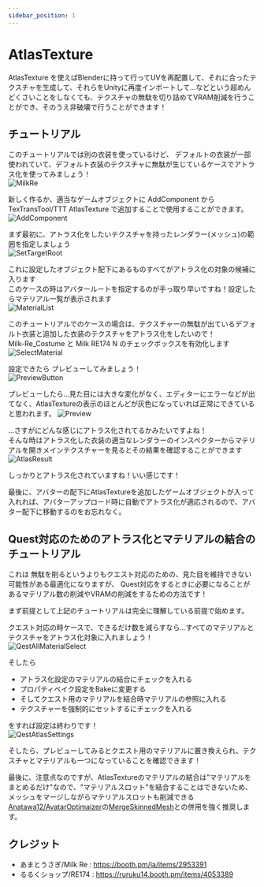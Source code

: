 ```yaml
---
sidebar_position: 1
---
```


# AtlasTexture

AtlasTexture を使えばBlenderに持って行ってUVを再配置して、それに合ったテクスチャを生成して、それらをUnityに再度インポートして...などという超めんどくさいことをしなくても、テクスチャの無駄を切り詰めてVRAM削減を行うことができ、そのうえ非破壊で行うことができます！

## チュートリアル

このチュートリアルでは別の衣装を使っているけど、
デフォルトの衣装が一部使われていて、デフォルト衣装のテクスチャに無駄が生じているケースでアトラス化を使ってみましょう！  
![MilkRe](img/at-MilkRe.png)

新しく作るか、適当なゲームオブジェクトに AddComponent から TexTransTool/TTT AtlasTexture で追加することで使用することができます。  
![AddComponent](img/at-AddComponent.png)

まず最初に、アトラス化をしたいテクスチャを持ったレンダラー(メッシュ)の範囲を指定しましょう  
![SetTargetRoot](img/at-SetTargetRoot.png)

これに設定したオブジェクト配下にあるものすべてがアトラス化の対象の候補に入ります  
このケースの時はアバタールートを指定するのが手っ取り早いですね！設定したらマテリアル一覧が表示されます  
![MaterialList](img/at-MaterialList.png)

このチュートリアルでのケースの場合は、テクスチャーの無駄が出ているデフォルト衣装と追加した衣装のテクスチャをアトラス化をしたいので！  
Milk-Re_Costume と Milk RE174 N のチェックボックスを有効化します  
![SelectMaterial](img/at-SelectMaterial.png)

設定できたら プレビューしてみましょう！  
![PreviewButton](img/at-PreviewButton.png)

プレビューしたら...見た目には大きな変化がなく、エディターにエラーなどが出てなく、AtlasTextureの表示のほとんどが灰色になっていれば正常にできていると思われます。
![Preview](img/at-Preview.png)

...さすがにどんな感じにアトラス化されてるかみたいですよね！  
そんな時はアトラス化した衣装の適当なレンダラーのインスペクターからマテリアルを開きメインテクスチャーを見るとその結果を確認することができます  
![AtlasResult](img/at-AtlasResult.png)

しっかりとアトラス化されていますね！いい感じです！

最後に、アバターの配下にAtlasTextureを追加したゲームオブジェクトが入って入れれば、アバターアップロード時に自動でアトラス化が適応されるので、アバター配下に移動するのをお忘れなく。

## Quest対応のためのアトラス化とマテリアルの結合のチュートリアル

これは 無駄を削るというよりもクエスト対応のための、見た目を維持できない可能性がある最適化になりますが、
Quest対応をするときに必要になることがあるマテリアル数の削減やVRAMの削減をするための方法です！

まず前提として上記のチュートリアルは完全に理解している前提で始めます。

クエスト対応の時ケースで、できるだけ数を減らすなら...すべてのマテリアルとテクスチャをアトラス化対象に入れましょう！  
![QestAllMaterialSelect](img/at-QestAllMaterialSelect.png)

そしたら

- アトラス化設定のマテリアルの結合にチェックを入れる
- プロパティベイク設定をBakeに変更する
- そしてクエスト用のマテリアルを結合時マテリアルの参照に入れる
- テクスチャーを強制的にセットするにチェックを入れる

をすれば設定は終わりです！  
![QestAtlasSettings](img/at-QestAtlasSettings.png)

そしたら、プレビューしてみるとクエスト用のマテリアルに置き換えられ、テクスチャとマテリアルも一つになっていることを確認できます！

最後に、注意点なのですが、AtlasTextureのマテリアルの結合は"マテリアルをまとめるだけ"なので、"マテリアルスロット"を結合することはできないため、メッシュをマージしながらマテリアルスロットも削減できる[Anatawa12/AvatarOptimaizer](https://github.com/anatawa12/AvatarOptimizer)の[MergeSkinnedMesh](https://vpm.anatawa12.com/avatar-optimizer/ja/docs/reference/merge-skinned-mesh/)との併用を強く推奨します。

## クレジット

- あまとうさぎ/Milk Re : https://booth.pm/ja/items/2953391
- るるくショップ/RE174 : https://ruruku14.booth.pm/items/4053389
